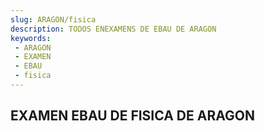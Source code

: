```yaml
---
slug: ARAGON/fisica
description: TODOS ENEXAMENS DE EBAU DE ARAGON
keywords:
 - ARAGON
 - EXAMEN
 - EBAU
 - fisica
---
```

## EXAMEN EBAU DE FISICA DE ARAGON
